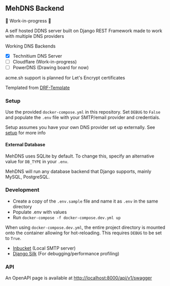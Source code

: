 ## MehDNS Backend

🚧 Work-in-progress 🚧

A self hosted DDNS server built on Django REST Framework made to work with multiple DNS providers

Working DNS Backends

- [x] Technitium DNS Server
- [ ] Cloudflare (Work-in-progress)
- [ ] PowerDNS (Drawing board for now)

acme.sh support is planned for Let's Encrypt certificates

Templated from [DRF-Template](https://github.com/lemeow125/DRF_Template)

### Setup

Use the provided `docker-compose.yml` in this repository. Set `DEBUG` to `False` and populate the `.env` file with your SMTP/email provider and credentials.

Setup assumes you have your own DNS provider set up externally. See [setup](documentation/setup/README.md) for more info

#### External Database

MehDNS uses SQLite by default. To change this, specify an alternative value for `DB_TYPE` in your `.env`.

MehDNS will run any database backend that Django supports, mainly MySQL, PostgreSQL.

### Development

- Create a copy of the `.env.sample` file and name it as `.env` in the same directory
- Populate .env with values
- Run `docker-compose -f docker-compose.dev.yml up`

When using `docker-compose.dev.yml`, the entire project directory is mounted onto the container allowing for hot-reloading. This requires `DEBUG` to be set to `True`.

- [Inbucket](http://localhost:8025) (Local SMTP server)
- [Django Silk](http://localhost:8000/api/v1/silk) (For debugging/performance profiling)

### API

An OpenAPI page is available at [http://localhost:8000/api/v1/swagger](http://localhost:8000/api/v1/swagger)

